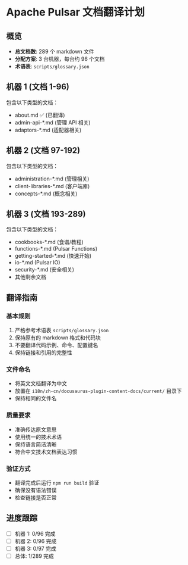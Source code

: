 # Apache Pulsar 文档翻译计划

## 概览
- **总文档数**: 289 个 markdown 文件
- **分配方案**: 3 台机器，每台约 96 个文档
- **术语表**: `scripts/glossary.json`

## 机器 1 (文档 1-96)
包含以下类型的文档：
- about.md ✅ (已翻译)
- admin-api-*.md (管理 API 相关)
- adaptors-*.md (适配器相关)

## 机器 2 (文档 97-192)
包含以下类型的文档：
- administration-*.md (管理相关)
- client-libraries-*.md (客户端库)
- concepts-*.md (概念相关)

## 机器 3 (文档 193-289)
包含以下类型的文档：
- cookbooks-*.md (食谱/教程)
- functions-*.md (Pulsar Functions)
- getting-started-*.md (快速开始)
- io-*.md (Pulsar IO)
- security-*.md (安全相关)
- 其他剩余文档

## 翻译指南

### 基本规则
1. 严格参考术语表 `scripts/glossary.json`
2. 保持原有的 markdown 格式和代码块
3. 不要翻译代码示例、命令、配置键名
4. 保持链接和引用的完整性

### 文件命名
- 将英文文档翻译为中文
- 放置在 `i18n/zh-cn/docusaurus-plugin-content-docs/current/` 目录下
- 保持相同的文件名

### 质量要求
- 准确传达原文意思
- 使用统一的技术术语
- 保持语言简洁清晰
- 符合中文技术文档表达习惯

### 验证方式
- 翻译完成后运行 `npm run build` 验证
- 确保没有语法错误
- 检查链接是否正常

## 进度跟踪
- [ ] 机器 1: 0/96 完成
- [ ] 机器 2: 0/96 完成
- [ ] 机器 3: 0/97 完成
- [ ] 总体: 1/289 完成